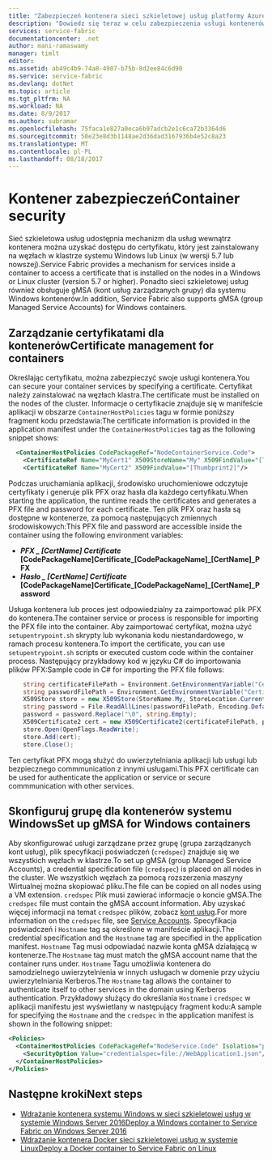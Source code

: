 ```yaml
---
title: "Zabezpieczeń kontenera sieci szkieletowej usług platformy Azure | Dokumentacja firmy Microsoft"
description: "Dowiedz się teraz w celu zabezpieczenia usługi kontenerów."
services: service-fabric
documentationcenter: .net
author: mani-ramaswamy
manager: timlt
editor: 
ms.assetid: ab49c4b9-74a8-4907-b75b-8d2ee84c6d90
ms.service: service-fabric
ms.devlang: dotNet
ms.topic: article
ms.tgt_pltfrm: NA
ms.workload: NA
ms.date: 8/9/2017
ms.author: subramar
ms.openlocfilehash: 75faca1e827a0eca6b97adcb2e1c6ca72b3364d6
ms.sourcegitcommit: 50e23e8d3b1148ae2d36dad3167936b4e52c8a23
ms.translationtype: MT
ms.contentlocale: pl-PL
ms.lasthandoff: 08/18/2017
---
```

# <a name="container-security"></a><span data-ttu-id="62cb7-103">Kontener zabezpieczeń</span><span class="sxs-lookup"><span data-stu-id="62cb7-103">Container security</span></span>

<span data-ttu-id="62cb7-104">Sieć szkieletowa usług udostępnia mechanizm dla usług wewnątrz kontenera można uzyskać dostępu do certyfikatu, który jest zainstalowany na węzłach w klastrze systemu Windows lub Linux (w wersji 5.7 lub nowszej).</span><span class="sxs-lookup"><span data-stu-id="62cb7-104">Service Fabric provides a mechanism for services inside a container to access a certificate that is installed on the nodes in a Windows or Linux cluster (version 5.7 or higher).</span></span> <span data-ttu-id="62cb7-105">Ponadto sieci szkieletowej usług również obsługuje gMSA (kont usług zarządzanych grupy) dla systemu Windows kontenerów.</span><span class="sxs-lookup"><span data-stu-id="62cb7-105">In addition, Service Fabric also supports gMSA (group Managed Service Accounts) for Windows containers.</span></span> 

## <a name="certificate-management-for-containers"></a><span data-ttu-id="62cb7-106">Zarządzanie certyfikatami dla kontenerów</span><span class="sxs-lookup"><span data-stu-id="62cb7-106">Certificate management for containers</span></span>

<span data-ttu-id="62cb7-107">Określając certyfikatu, można zabezpieczyć swoje usługi kontenera.</span><span class="sxs-lookup"><span data-stu-id="62cb7-107">You can secure your container services by specifying a certificate.</span></span> <span data-ttu-id="62cb7-108">Certyfikat należy zainstalować na węzłach klastra.</span><span class="sxs-lookup"><span data-stu-id="62cb7-108">The certificate must be installed on the nodes of the cluster.</span></span> <span data-ttu-id="62cb7-109">Informacje o certyfikacie znajduje się w manifeście aplikacji w obszarze `ContainerHostPolicies` tagu w formie poniższy fragment kodu przedstawia:</span><span class="sxs-lookup"><span data-stu-id="62cb7-109">The certificate information is provided in the application manifest under the `ContainerHostPolicies` tag as the following snippet shows:</span></span>

```xml
  <ContainerHostPolicies CodePackageRef="NodeContainerService.Code">
    <CertificateRef Name="MyCert1" X509StoreName="My" X509FindValue="[Thumbprint1]"/>
    <CertificateRef Name="MyCert2" X509FindValue="[Thumbprint2]"/>
 ```

<span data-ttu-id="62cb7-110">Podczas uruchamiania aplikacji, środowisko uruchomieniowe odczytuje certyfikaty i generuje plik PFX oraz hasła dla każdego certyfikatu.</span><span class="sxs-lookup"><span data-stu-id="62cb7-110">When starting the application, the runtime reads the certificates and generates a PFX file and password for each certificate.</span></span> <span data-ttu-id="62cb7-111">Ten plik PFX oraz hasła są dostępne w kontenerze, za pomocą następujących zmiennych środowiskowych:</span><span class="sxs-lookup"><span data-stu-id="62cb7-111">This PFX file and password are accessible inside the container using the following environment variables:</span></span> 

* <span data-ttu-id="62cb7-112">**_PFX _ [CertName] Certificate_ [CodePackageName]**</span><span class="sxs-lookup"><span data-stu-id="62cb7-112">**Certificate_[CodePackageName]_[CertName]_PFX**</span></span>
* <span data-ttu-id="62cb7-113">**_Hasło _ [CertName] Certificate_ [CodePackageName]**</span><span class="sxs-lookup"><span data-stu-id="62cb7-113">**Certificate_[CodePackageName]_[CertName]_Password**</span></span>

<span data-ttu-id="62cb7-114">Usługa kontenera lub proces jest odpowiedzialny za zaimportować plik PFX do kontenera.</span><span class="sxs-lookup"><span data-stu-id="62cb7-114">The container service or process is responsible for importing the PFX file into the container.</span></span> <span data-ttu-id="62cb7-115">Aby zaimportować certyfikat, można użyć `setupentrypoint.sh` skrypty lub wykonania kodu niestandardowego, w ramach procesu kontenera.</span><span class="sxs-lookup"><span data-stu-id="62cb7-115">To import the certificate, you can use `setupentrypoint.sh` scripts or executed custom code within the container process.</span></span> <span data-ttu-id="62cb7-116">Następujący przykładowy kod w języku C# do importowania plików PFX:</span><span class="sxs-lookup"><span data-stu-id="62cb7-116">Sample code in C# for importing the PFX file follows:</span></span>

```c#
    string certificateFilePath = Environment.GetEnvironmentVariable("Certificate_NodeContainerService.Code_MyCert1_PFX");
    string passwordFilePath = Environment.GetEnvironmentVariable("Certificate_NodeContainerService.Code_MyCert1_Password");
    X509Store store = new X509Store(StoreName.My, StoreLocation.CurrentUser);
    string password = File.ReadAllLines(passwordFilePath, Encoding.Default)[0];
    password = password.Replace("\0", string.Empty);
    X509Certificate2 cert = new X509Certificate2(certificateFilePath, password, X509KeyStorageFlags.MachineKeySet | X509KeyStorageFlags.PersistKeySet);
    store.Open(OpenFlags.ReadWrite);
    store.Add(cert);
    store.Close();
```
<span data-ttu-id="62cb7-117">Ten certyfikat PFX mogą służyć do uwierzytelniania aplikacji lub usługi lub bezpiecznego commmunication z innymi usługami.</span><span class="sxs-lookup"><span data-stu-id="62cb7-117">This PFX certificate can be used for authenticate the application or service or secure commmunication with other services.</span></span>


## <a name="set-up-gmsa-for-windows-containers"></a><span data-ttu-id="62cb7-118">Skonfiguruj grupę dla kontenerów systemu Windows</span><span class="sxs-lookup"><span data-stu-id="62cb7-118">Set up gMSA for Windows containers</span></span>

<span data-ttu-id="62cb7-119">Aby skonfigurować usługi zarządzane przez grupę (grupa zarządzanych kont usług), plik specyfikacji poświadczeń (`credspec`) znajduje się we wszystkich węzłach w klastrze.</span><span class="sxs-lookup"><span data-stu-id="62cb7-119">To set up gMSA (group Managed Service Accounts), a credential specification file (`credspec`) is placed on all nodes in the cluster.</span></span> <span data-ttu-id="62cb7-120">We wszystkich węzłach za pomocą rozszerzenia maszyny Wirtualnej można skopiować pliku.</span><span class="sxs-lookup"><span data-stu-id="62cb7-120">The file can be copied on all nodes using a VM extension.</span></span>  <span data-ttu-id="62cb7-121">`credspec` Plik musi zawierać informacje o koncie gMSA.</span><span class="sxs-lookup"><span data-stu-id="62cb7-121">The `credspec` file must contain the gMSA account information.</span></span> <span data-ttu-id="62cb7-122">Aby uzyskać więcej informacji na temat `credspec` plików, zobacz [kont usług](https://github.com/MicrosoftDocs/Virtualization-Documentation/tree/live/windows-server-container-tools/ServiceAccounts).</span><span class="sxs-lookup"><span data-stu-id="62cb7-122">For more information on the `credspec` file, see [Service Accounts](https://github.com/MicrosoftDocs/Virtualization-Documentation/tree/live/windows-server-container-tools/ServiceAccounts).</span></span> <span data-ttu-id="62cb7-123">Specyfikacja poświadczeń i `Hostname` tag są określone w manifeście aplikacji.</span><span class="sxs-lookup"><span data-stu-id="62cb7-123">The credential specification and the `Hostname` tag are specified in the application manifest.</span></span> <span data-ttu-id="62cb7-124">`Hostname` Tag musi odpowiadać nazwie konta gMSA działającą w kontenerze.</span><span class="sxs-lookup"><span data-stu-id="62cb7-124">The `Hostname` tag must match the gMSA account name that the container runs under.</span></span>  <span data-ttu-id="62cb7-125">`Hostname` Tagu umożliwia kontenera do samodzielnego uwierzytelnienia w innych usługach w domenie przy użyciu uwierzytelniania Kerberos.</span><span class="sxs-lookup"><span data-stu-id="62cb7-125">The `Hostname` tag allows the container to authenticate itself to other services in the domain using Kerberos authentication.</span></span>  <span data-ttu-id="62cb7-126">Przykładowy służący do określania `Hostname` i `credspec` w aplikacji manifestu jest wyświetlany w następujący fragment kodu:</span><span class="sxs-lookup"><span data-stu-id="62cb7-126">A sample for specifying the `Hostname` and the `credspec` in the application manifest is shown in the following snippet:</span></span>

```xml
<Policies>
  <ContainerHostPolicies CodePackageRef="NodeService.Code" Isolation="process" Hostname="gMSAAccountName">
    <SecurityOption Value="credentialspec=file://WebApplication1.json"/>
  </ContainerHostPolicies>
</Policies>
```
## <a name="next-steps"></a><span data-ttu-id="62cb7-127">Następne kroki</span><span class="sxs-lookup"><span data-stu-id="62cb7-127">Next steps</span></span>

* [<span data-ttu-id="62cb7-128">Wdrażanie kontenera systemu Windows w sieci szkieletowej usług w systemie Windows Server 2016</span><span class="sxs-lookup"><span data-stu-id="62cb7-128">Deploy a Windows container to Service Fabric on Windows Server 2016</span></span>](service-fabric-get-started-containers.md)
* [<span data-ttu-id="62cb7-129">Wdrażanie kontenera Docker sieci szkieletowej usług w systemie Linux</span><span class="sxs-lookup"><span data-stu-id="62cb7-129">Deploy a Docker container to Service Fabric on Linux</span></span>](service-fabric-get-started-containers-linux.md)
